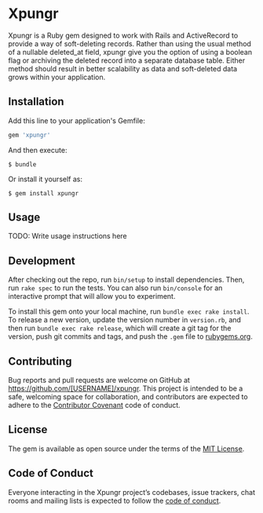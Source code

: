 # Xpungr

Xpungr is a Ruby gem designed to work with Rails and ActiveRecord to provide a way of soft-deleting records. Rather than using the usual method of a nullable deleted_at field, xpungr give you the option of using a boolean flag or archiving the deleted record into a separate database table. Either method should result in better scalability as data and soft-deleted data grows within your application.

## Installation

Add this line to your application's Gemfile:

```ruby
gem 'xpungr'
```

And then execute:

    $ bundle

Or install it yourself as:

    $ gem install xpungr

## Usage

TODO: Write usage instructions here

## Development

After checking out the repo, run `bin/setup` to install dependencies. Then, run `rake spec` to run the tests. You can also run `bin/console` for an interactive prompt that will allow you to experiment.

To install this gem onto your local machine, run `bundle exec rake install`. To release a new version, update the version number in `version.rb`, and then run `bundle exec rake release`, which will create a git tag for the version, push git commits and tags, and push the `.gem` file to [rubygems.org](https://rubygems.org).

## Contributing

Bug reports and pull requests are welcome on GitHub at https://github.com/[USERNAME]/xpungr. This project is intended to be a safe, welcoming space for collaboration, and contributors are expected to adhere to the [Contributor Covenant](http://contributor-covenant.org) code of conduct.

## License

The gem is available as open source under the terms of the [MIT License](https://opensource.org/licenses/MIT).

## Code of Conduct

Everyone interacting in the Xpungr project’s codebases, issue trackers, chat rooms and mailing lists is expected to follow the [code of conduct](https://github.com/[USERNAME]/xpungr/blob/master/CODE_OF_CONDUCT.md).
